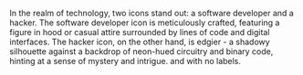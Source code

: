In the realm of technology, two icons stand out: a software developer and a hacker. The software developer icon is meticulously crafted, featuring a figure in hood or casual attire surrounded by lines of 
code and digital interfaces. The hacker icon, on the other hand, is edgier - a shadowy silhouette against a backdrop of neon-hued circuitry 
and binary code, hinting at a sense of mystery and intrigue. and with no labels.